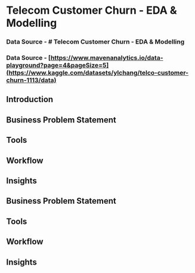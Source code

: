 # Telecom Customer Churn - EDA & Modelling
### Data Source - # Telecom Customer Churn - EDA & Modelling
### Data Source - [https://www.mavenanalytics.io/data-playground?page=4&pageSize=5](https://www.kaggle.com/datasets/ylchang/telco-customer-churn-1113/data)
## Introduction
## Business Problem Statement
## Tools
## Workflow
## Insights
## Business Problem Statement
## Tools
## Workflow
## Insights
